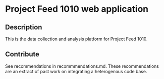 # Project Feed 1010 web application

## Description

This is the data collection and analysis platform for Project Feed 1010.

## Contribute

See recommendations in recommmendations.md. These recommendations are an
extract of past work on integrating a heterogenous code base.
